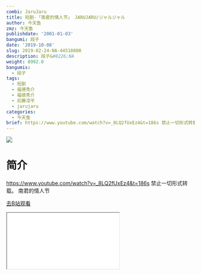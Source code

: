```yaml
---
combi: JaruJaru
title: 短剧-「南君的情人节」 JARUJARU/ジャルジャル
author: 今天鱼
zmz: 今天鱼
publishdate: '2001-01-03'
bangumi: 段子
date: '2019-10-08'
slug: 2019-02-24-NA-44518800
description: 段子&#8226;NA
weight: 8992.0
bangumis:
  - 段子
tags:
  - 短剧
  - 福德秀介
  - 福徳秀介
  - 后藤淳平
  - jarujaru
categories:
  - 今天鱼
brief: https://www.youtube.com/watch?v=_8LQ2fUxEz4&t=186s 禁止一切形式转载。 南君的情人节
---
```

![](https://i.imgur.com/Gs4hsdh.jpg)
# 简介  
https://www.youtube.com/watch?v=_8LQ2fUxEz4&t=186s
禁止一切形式转载。
南君的情人节  

[去B站观看](https://www.bilibili.com/video/av44518800/)
<div class ="resp-container"><iframe class="testiframe" src="//player.bilibili.com/player.html?aid=44518800"", scrolling="no", allowfullscreen="true" > </iframe></div> 
